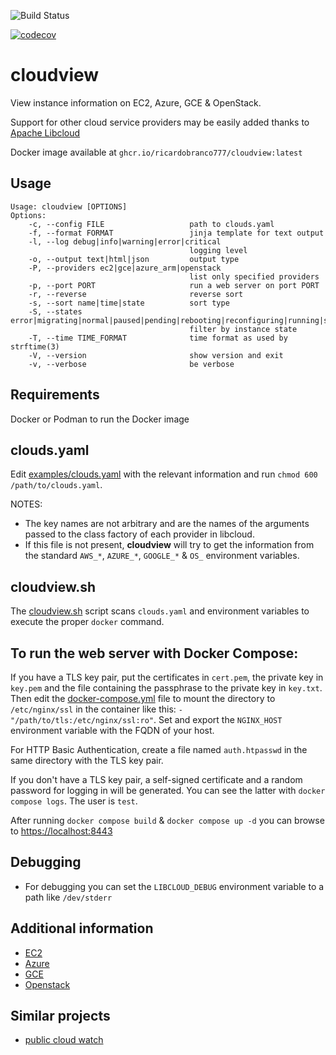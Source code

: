 ![Build Status](https://github.com/ricardobranco777/cloudview/actions/workflows/ci.yml/badge.svg)

[![codecov](https://codecov.io/gh/ricardobranco777/cloudview/branch/master/graph/badge.svg)](https://codecov.io/gh/ricardobranco777/cloudview)

# cloudview

View instance information on EC2, Azure, GCE & OpenStack.

Support for other cloud service providers may be easily added thanks to [Apache Libcloud](https://libcloud.apache.org/)

Docker image available at `ghcr.io/ricardobranco777/cloudview:latest`

## Usage

```
Usage: cloudview [OPTIONS]
Options:
    -c, --config FILE                   path to clouds.yaml
    -f, --format FORMAT                 jinja template for text output
    -l, --log debug|info|warning|error|critical
                                        logging level
    -o, --output text|html|json         output type
    -P, --providers ec2|gce|azure_arm|openstack
                                        list only specified providers
    -p, --port PORT                     run a web server on port PORT
    -r, --reverse                       reverse sort
    -s, --sort name|time|state          sort type
    -S, --states error|migrating|normal|paused|pending|rebooting|reconfiguring|running|starting|stopped|stopping|suspended|terminated|unknown|updating
                                        filter by instance state
    -T, --time TIME_FORMAT              time format as used by strftime(3)
    -V, --version                       show version and exit
    -v, --verbose                       be verbose
```

## Requirements

Docker or Podman to run the Docker image

## clouds.yaml

Edit [examples/clouds.yaml](clouds.yaml) with the relevant information and run `chmod 600 /path/to/clouds.yaml`.

NOTES:
- The key names are not arbitrary and are the names of the arguments passed to the class factory of each provider in libcloud.
- If this file is not present, **cloudview** will try to get the information from the standard `AWS_*`, `AZURE_*`, `GOOGLE_*` & `OS_` environment variables.

## cloudview.sh

The [cloudview.sh](cloudview.sh) script scans `clouds.yaml` and environment variables to execute the proper `docker` command.

## To run the web server with Docker Compose:

If you have a TLS key pair, put the certificates in `cert.pem`, the private key in `key.pem` and the file containing the passphrase to the private key in `key.txt`.  Then edit the [docker-compose.yml](examples/docker-compose.yml) file to mount the directory to `/etc/nginx/ssl` in the container like this: `- "/path/to/tls:/etc/nginx/ssl:ro"`.  Set and export the `NGINX_HOST` environment variable with the FQDN of your host.

For HTTP Basic Authentication, create a file named `auth.htpasswd` in the same directory with the TLS key pair.

If you don't have a TLS key pair, a self-signed certificate and a random password for logging in will be generated.  You can see the latter with `docker compose logs`.  The user is `test`.

After running `docker compose build` & `docker compose up -d` you can browse to [https://localhost:8443](https://localhost:8443)

## Debugging

- For debugging you can set the `LIBCLOUD_DEBUG` environment variable to a path like `/dev/stderr`

## Additional information

- [EC2](https://libcloud.readthedocs.io/en/stable/compute/drivers/ec2.html)
- [Azure](https://libcloud.readthedocs.io/en/stable/compute/drivers/azure_arm.html)
- [GCE](https://libcloud.readthedocs.io/en/stable/compute/drivers/gce.html)
- [Openstack](https://libcloud.readthedocs.io/en/stable/compute/drivers/openstack.html)

## Similar projects

  - [public cloud watch](https://github.com/SUSE/pcw/)
